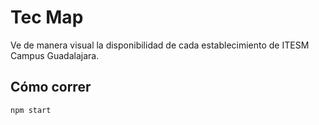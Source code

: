 # Tec Map

Ve de manera visual la disponibilidad de cada establecimiento de ITESM Campus Guadalajara.

## Cómo correr

```js
npm start
```
